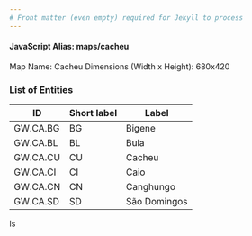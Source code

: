 ```yaml
---
# Front matter (even empty) required for Jekyll to process
---
```


#### JavaScript Alias: maps/cacheu

Map Name: Cacheu
Dimensions (Width x Height): 680x420

### List of Entities

| ID       | Short label | Label        |
| -------- | ----------- | ------------ |
| GW.CA.BG | BG          | Bigene       |
| GW.CA.BL | BL          | Bula         |
| GW.CA.CU | CU          | Cacheu       |
| GW.CA.CI | CI          | Caio         |
| GW.CA.CN | CN          | Canghungo    |
| GW.CA.SD | SD          | São Domingos |
ls
